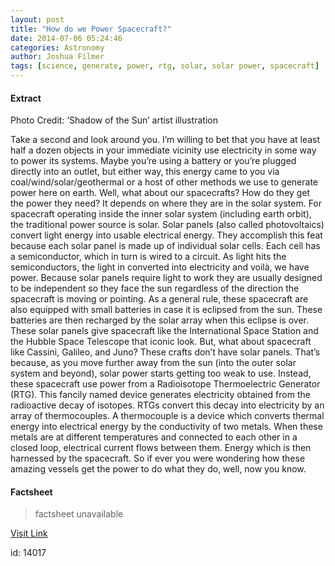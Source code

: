 ```yaml
---
layout: post
title: "How do we Power Spacecraft?"
date: 2014-07-06 05:24:46
categories: Astronomy
author: Joshua Filmer
tags: [science, generate, power, rtg, solar, solar power, spacecraft]
---
```



#### Extract
>
Photo Credit: ‘Shadow of the Sun’ artist illustration

Take a second and look around you. I’m willing to bet that you have at least half a dozen objects in your immediate vicinity use electricity in some way to power its systems. Maybe you’re using a battery or you’re plugged directly into an outlet, but either way, this energy came to you via coal/wind/solar/geothermal or a host of other methods we use to generate power here on earth. Well, what about our spacecrafts? How do they get the power they need? It depends on where they are in the solar system.
For spacecraft operating inside the inner solar system (including earth orbit), the traditional power source is solar. Solar panels (also called photovoltaics) convert light energy into usable electrical energy. They accomplish this feat because each solar panel is made up of individual solar cells. Each cell has a semiconductor, which in turn is wired to a circuit. As light hits the semiconductors, the light in converted into electricity and voilà, we have power. Because solar panels require light to work they are usually designed to be independent so they face the sun regardless of the direction the spacecraft is moving or pointing. As a general rule, these spacecraft are also equipped with small batteries in case it is eclipsed from the sun. These batteries are then recharged by the solar array when this eclipse is over.
These solar panels give spacecraft like the International Space Station and the Hubble Space Telescope that iconic look. But, what about spacecraft like Cassini, Galileo, and Juno? These crafts don’t have solar panels. That’s because, as you move further away from the sun (into the outer solar system and beyond), solar power starts getting too weak to use. Instead, these spacecraft use power from a Radioisotope Thermoelectric Generator (RTG). This fancily named device generates electricity obtained from the radioactive decay of isotopes. RTGs convert this decay into electricity by an array of thermocouples. A thermocouple is a device which converts thermal energy into electrical energy by the conductivity of two metals. When these metals are at different temperatures and connected to each other in a closed loop, electrical current flows between them. Energy which is then harnessed by the spacecraft.
So if ever you were wondering how these amazing vessels get the power to do what they do, well, now you know.

#### Factsheet
>factsheet unavailable

[Visit Link](http://www.fromquarkstoquasars.com/how-do-we-power-spacecraft/)

id:   14017

